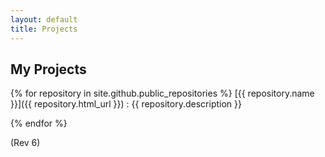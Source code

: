```yaml
---
layout: default
title: Projects
---
```


## My Projects

{% for repository in site.github.public_repositories %}
[{{ repository.name }}]({{ repository.html_url }})
: {{ repository.description }}


{% endfor %}

(Rev 6)
